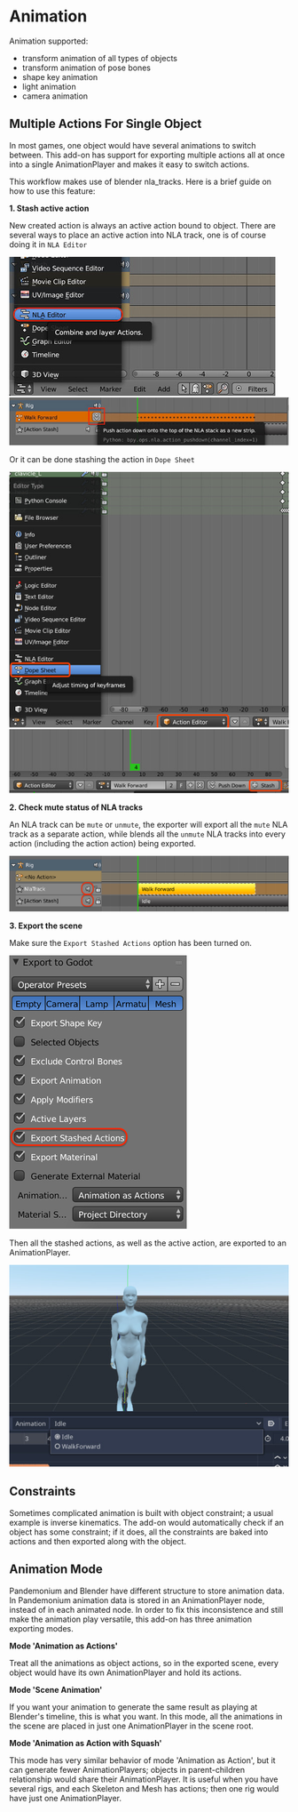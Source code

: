 
# Animation

Animation supported:

 - transform animation of all types of objects
 - transform animation of pose bones
 - shape key animation
 - light animation
 - camera animation

## Multiple Actions For Single Object

In most games, one object would have several animations to switch between.
This add-on has support for exporting multiple actions all at once into
a single AnimationPlayer and makes it easy to switch actions.

This workflow makes use of blender nla_tracks. Here is a brief guide on how
to use this feature:

**1. Stash active action**

New created action is always an active action bound to object. There are
several ways to place an active action into NLA track,
one is of course doing it in `NLA Editor`

![](img/nla_editor.jpg)
![](img/nla_pushdown.jpg)

Or it can be done stashing the action in `Dope Sheet`

![](img/dope_sheet.jpg)
![](img/stash_action.jpg)

**2. Check mute status of NLA tracks**

An NLA track can be `mute` or `unmute`, the exporter will export all
the `mute` NLA track as a separate action, while blends all the `unmute`
NLA tracks into every action (including the action action) being exported.

![](img/nla_strip.jpg)

**3. Export the scene**

Make sure the `Export Stashed Actions` option has been turned on.

![](img/stash_action_option.jpg)

Then all the stashed actions, as well as the active action, are exported
to an AnimationPlayer.

![](img/in_pandemonium.jpg)


## Constraints

Sometimes complicated animation is built with object constraint; a usual
example is inverse kinematics. The add-on would automatically check if an
object has some constraint; if it does, all the constraints are baked into
actions and then exported along with the object.


## Animation Mode

Pandemonium and Blender have different structure to store animation data.
In Pandemonium animation data is stored in an AnimationPlayer node, instead
of in each animated node. In order to fix this inconsistence and still
make the animation play versatile, this add-on has three animation exporting
modes.


**Mode 'Animation as Actions'**

Treat all the animations as object actions, so in the exported scene, every
object would have its own AnimationPlayer and hold its actions.


**Mode 'Scene Animation'**

If you want your animation to generate the same result as playing at Blender's
timeline, this is what you want. In this mode, all the animations in the scene
are placed in just one AnimationPlayer in the scene root.

**Mode 'Animation as Action with Squash'**

This mode has very similar behavior of mode 'Animation as Action', but it
can generate fewer AnimationPlayers; objects in parent-children relationship would
share their AnimationPlayer. It is useful when you have several rigs, and each
Skeleton and Mesh has actions; then one rig would have just one AnimationPlayer.

